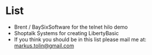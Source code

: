 # List #

  * Brent / BaySixSoftware for the telnet hilo demo
  * Shoptalk Systems for creating LibertyBasic
  * If you think you should be in this list please mail me at: markus.tolin@gmail.com